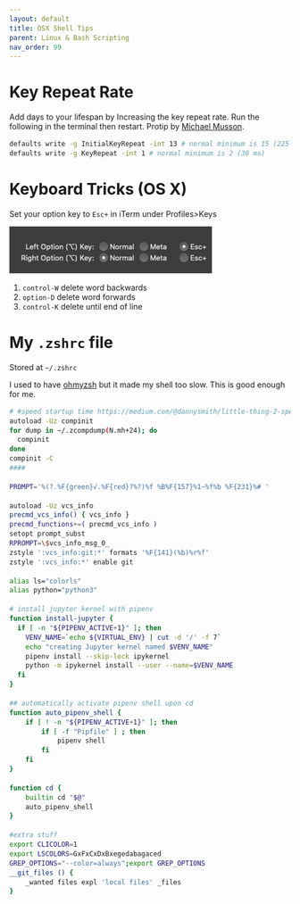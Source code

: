 ```yaml
---
layout: default
title: OSX Shell Tips
parent: Linux & Bash Scripting
nav_order: 99
---
```


# Key Repeat Rate

Add days to your lifespan by Increasing the key repeat rate. Run the following in the terminal then restart.  Protip by [Michael Musson](https://www.linkedin.com/in/michael-m-a37b1932/).

```sh
defaults write -g InitialKeyRepeat -int 13 # normal minimum is 15 (225 ms)
defaults write -g KeyRepeat -int 1 # normal minimum is 2 (30 ms)
```

# Keyboard Tricks (OS X)
Set your option key to `Esc+`  in iTerm under Profiles>Keys

![](iterm_escape.png)


1. `control-W` delete word backwards
2. `option-D` delete word forwards
3. `control-K` delete until end of line

# My `.zshrc` file

Stored at `~/.zshrc`

I used to have [ohmyzsh](https://github.com/ohmyzsh/ohmyzsh) but it made my shell too slow. This is good enough for me.

```bash
# #speed startup time https://medium.com/@dannysmith/little-thing-2-speeding-up-zsh-f1860390f92
autoload -Uz compinit
for dump in ~/.zcompdump(N.mh+24); do
  compinit
done
compinit -C
####

PROMPT='%(?.%F{green}√.%F{red}?%?)%f %B%F{157}%1~%f%b %F{231}%# '

autoload -Uz vcs_info
precmd_vcs_info() { vcs_info }
precmd_functions+=( precmd_vcs_info )
setopt prompt_subst
RPROMPT=\$vcs_info_msg_0_
zstyle ':vcs_info:git:*' formats '%F{141}(%b)%r%f'
zstyle ':vcs_info:*' enable git

alias ls="colorls"
alias python="python3"

# install jupyter kernel with pipenv
function install-jupyter {
  if [ -n "${PIPENV_ACTIVE+1}" ]; then
    VENV_NAME=`echo ${VIRTUAL_ENV} | cut -d '/' -f 7`
    echo "creating Jupyter kernel named $VENV_NAME"
    pipenv install --skip-lock ipykernel
    python -m ipykernel install --user --name=$VENV_NAME
  fi
}

## automatically activate pipenv shell upon cd
function auto_pipenv_shell {
    if [ ! -n "${PIPENV_ACTIVE+1}" ]; then
        if [ -f "Pipfile" ] ; then
            pipenv shell
        fi
    fi
}

function cd {
    builtin cd "$@"
    auto_pipenv_shell
}

#extra stuff
export CLICOLOR=1
export LSCOLORS=GxFxCxDxBxegedabagaced
GREP_OPTIONS="--color=always";export GREP_OPTIONS
__git_files () { 
    _wanted files expl 'local files' _files     
}
```
